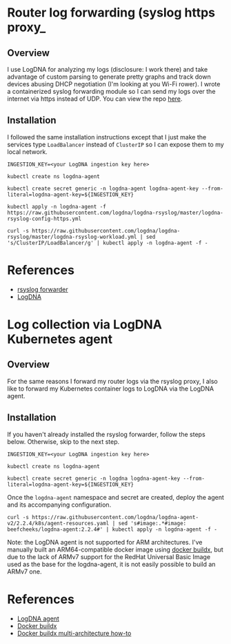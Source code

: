 # Router log forwarding (syslog https proxy_

## Overview

I use LogDNA for analyzing my logs (disclosure: I work there) and take advantage of custom parsing to generate pretty graphs and track down devices abusing DHCP negotiation (I'm looking at you Wi-Fi rower). I wrote a containerized syslog forwarding module so I can send my logs over the internet via https instead of UDP. You can view the repo [here](https://github.com/logdna/logdna-rsyslog).

## Installation

I followed the same installation instructions except that I just make the services type `LoadBalancer` instead of `ClusterIP` so I can expose them to my local network.

```
INGESTION_KEY=<your LogDNA ingestion key here>

kubectl create ns logdna-agent

kubectl create secret generic -n logdna-agent logdna-agent-key --from-literal=logdna-agent-key=${INGESTION_KEY}

kubectl apply -n logdna-agent -f https://raw.githubusercontent.com/logdna/logdna-rsyslog/master/logdna-rsyslog-config-https.yml

curl -s https://raw.githubusercontent.com/logdna/logdna-rsyslog/master/logdna-rsyslog-workload.yml | sed 's/ClusterIP/LoadBalancer/g' | kubectl apply -n logdna-agent -f -
```

# References
* [rsyslog forwarder](https://github.com/logdna/logdna-rsyslog)
* [LogDNA](https://www.logdna.com)


# Log collection via LogDNA Kubernetes agent

## Overview

For the same reasons I forward my router logs via the rsyslog proxy, I also like to forward my Kubernetes container logs to LogDNA via the LogDNA agent.

## Installation

If you haven't already installed the rsyslog forwarder, follow the steps below. Otherwise, skip to the next step.
```
INGESTION_KEY=<your LogDNA ingestion key here>

kubectl create ns logdna-agent

kubectl create secret generic -n logdna logdna-agent-key --from-literal=logdna-agent-key=${INGESTION_KEY}
```

Once the `logdna-agent` namespace and secret are created, deploy the agent and its accompanying configuration.
```
curl -s https://raw.githubusercontent.com/logdna/logdna-agent-v2/2.2.4/k8s/agent-resources.yaml | sed 's#image:.*#image: beefcheeks/logdna-agent:2.2.4#' | kubectl apply -n logdna-agent -f -
```
Note: the LogDNA agent is not supported for ARM architectures. I've manually built an ARM64-compatible docker image using [docker buildx](https://github.com/docker/buildx), but due to the lack of ARMv7 support for the RedHat Universal Basic Image used as the base for the logdna-agent, it is not easily possible to build an ARMv7 one.

# References
* [LogDNA agent](https://github.com//logdna/logdna-agent-v2)
* [Docker buildx](https://github.com/docker/buildx)
* [Docker buildx multi-architecture how-to](https://medium.com/@artur.klauser/building-multi-architecture-docker-images-with-buildx-27d80f7e2408)
